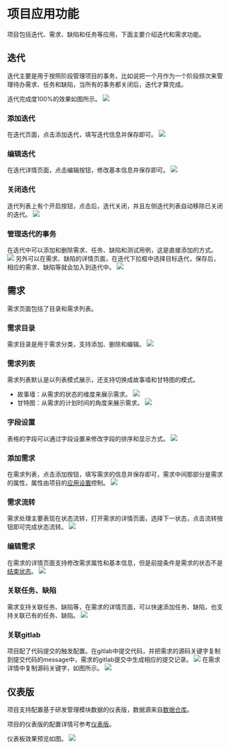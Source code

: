 # 项目应用功能
项目包括迭代、需求、缺陷和任务等应用，下面主要介绍迭代和需求功能。

## 迭代
迭代主要是用于按照阶段管理项目的事务，比如说把一个月作为一个阶段频次来管理待办需求、任务和缺陷，当所有的事务都关闭后，迭代才算完成。

迭代完成度100%的效果如图所示。
![](images/end_iteration.gif)
### 添加迭代
在迭代页面，点击添加迭代，填写迭代信息并保存即可。
![](images/add_iteration.png)

### 编辑迭代
在迭代详情页面，点击编辑按钮，修改基本信息并保存即可。
![](images/edit_iteration.gif)

### 关闭迭代
迭代列表上有个开启按钮，点击后，迭代关闭，并且左侧迭代列表自动移除已关闭的迭代。
![](images/close_iteration.png)

### 管理迭代的事务
在迭代中可以添加和删除需求、任务、缺陷和测试用例，这是直接添加的方式。
![](images/manage_iteration.png)
另外可以在需求、缺陷的详情页面，在迭代下拉框中选择目标迭代，保存后，相应的需求、缺陷等就会加入到迭代中。
![](images/link_iteration.png)

## 需求
需求页面包括了目录和需求列表。

### 需求目录
需求目录是用于需求分类，支持添加、删除和编辑。
![](images/demand_catalogue.png)

### 需求列表
需求列表默认是以列表模式展示，还支持切换成故事墙和甘特图的模式。
- 故事墙：从需求的状态的维度来展示需求。
  ![](images/story_wall.png)
- 甘特图：从需求的计划时间的角度来展示需求。
  ![](images/gantt_chart.png)

### 字段设置
表格的字段可以通过字段设置来修改字段的排序和显示方式。
![](images/field_setting.png)

### 添加需求
在需求列表，点击添加按钮，填写需求的信息并保存即可，需求中间那部分是需求的属性，属性由项目的[应用设置](../7.研发管理/项目管理.md/#编辑项目)控制。
![](images/add_demand.png)

### 需求流转
需求处理主要表现在状态流转，打开需求的详情页面，选择下一状态，点击流转按钮即可完成状态流转。
![](images/change_status.gif)

### 编辑需求
在需求的详情页面支持修改需求属性和基本信息，但是前提条件是需求的状态不是[结束状态](../7.研发管理/模板管理.md/#状态设置)。
![](images/edit_demand.png)

### 关联任务、缺陷
需求支持关联任务、缺陷等，在需求的详情页面，可以快速添加任务、缺陷，也支持关联已有的任务、缺陷。
![](images/demand_link_task.gif)

### 关联gitlab
项目配了代码提交的触发配置。在gitlab中提交代码，并把需求的源码关键字复制到提交代码的message中，需求的gitlab提交中生成相应的提交记录。
![](images/gitlab.png)
在需求详情中复制源码关键字，如图所示。
![](images/source_keyword.png)

## 仪表版
项目支持配置基于研发管理模块数据的仪表版，数据源来自[数据仓库](../100.系统配置/数据仓库.md)。

项目的仪表版的配置详情可参考[仪表版](../1.仪表板/仪表板.md/#添加仪表板)。

仪表板效果预览如图。
![](images/dashborad.png)